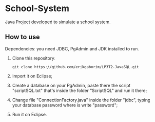# School-System
Java Project developed to simulate a school system.

## How to use

Dependencies: you need JDBC, PgAdmin and JDK installed to run.

1. Clone this repository:

    ```console
    git clone https://github.com/erikgaborim/LP3T2-JavaSQL.git
    ```
2. Import it on Eclipse;
3. Create a database on your PgAdmin, paste there the script "scriptSQL.txt" that's inside the folder "ScriptSQL" and run it there;
4. Change file "ConnectionFactory.java" inside the folder "jdbc", typing your database password where is write "password";
5. Run it on Eclipse.
